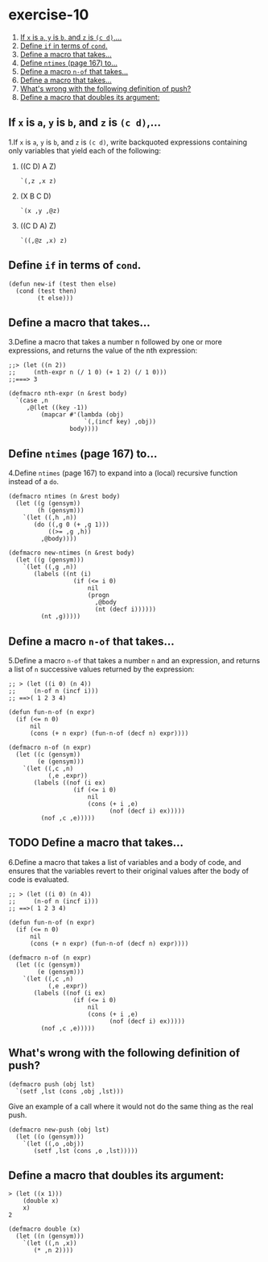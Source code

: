 

# exercise-10

1.  [If `x` is `a`, `y` is `b`, and `z` is `(c d)`,&#x2026;](#orgb8a3952)
2.  [Define `if` in terms of `cond`.](#org0fabddc)
3.  [Define a macro that takes&#x2026;](#orgd60f063)
4.  [Define `ntimes` (page 167) to&#x2026;](#orgcde2974)
5.  [Define a macro `n-of` that takes&#x2026;](#orgb2dfef9)
6.  [Define a macro that takes&#x2026;](#org9ea9e88)
7.  [What's wrong with the following definition of push?](#org66b4f54)
8.  [Define a macro that doubles its argument:](#orge6cd2de)


<a id="orgb8a3952"></a>

## If `x` is `a`, `y` is `b`, and `z` is `(c d)`,&#x2026;

1.If `x` is `a`, `y` is `b`, and `z` is `(c d)`, write backquoted expressions containing only variables that yield each of the following:

1.  ((C D) A Z)
    
        `(,z ,x z)
2.  (X B C D)
    
        `(x ,y ,@z)
3.  ((C D A) Z)
    
        `((,@z ,x) z)


<a id="org0fabddc"></a>

## Define `if` in terms of `cond`.

    (defun new-if (test then else)
      (cond (test then)
            (t else)))


<a id="orgd60f063"></a>

## Define a macro that takes&#x2026;

3.Define a macro that takes a number n followed by one or more expressions, and returns the value of the nth expression:

    ;;> (let ((n 2))
    ;;     (nth-expr n (/ 1 0) (+ 1 2) (/ 1 0)))
    ;;===> 3

    (defmacro nth-expr (n &rest body)
      `(case ,n
         ,@(let ((key -1))
             (mapcar #'(lambda (obj)
                         `(,(incf key) ,obj))
                     body))))


<a id="orgcde2974"></a>

## Define `ntimes` (page 167) to&#x2026;

4.Define `ntimes` (page 167) to expand into a (local) recursive function instead of a `do`.

    (defmacro ntimes (n &rest body)
      (let ((g (gensym))
            (h (gensym)))
        `(let ((,h ,n))
           (do ((,g 0 (+ ,g 1)))
               ((>= ,g ,h))
             ,@body))))
    
    (defmacro new-ntimes (n &rest body)
      (let ((g (gensym)))
        `(let ((,g ,n))
           (labels ((nt (i)
                      (if (<= i 0)
                          nil
                          (progn
                            ,@body
                            (nt (decf i))))))
             (nt ,g)))))


<a id="orgb2dfef9"></a>

## Define a macro `n-of` that takes&#x2026;

5.Define a macro `n-of` that takes a number `n` and an expression, and returns a list of `n` successive values returned by the expression:

    ;; > (let ((i 0) (n 4))
    ;;     (n-of n (incf i)))
    ;; ==>( 1 2 3 4)
    
    (defun fun-n-of (n expr)
      (if (<= n 0)
          nil
          (cons (+ n expr) (fun-n-of (decf n) expr))))
    
    (defmacro n-of (n expr)
      (let ((c (gensym))
            (e (gensym)))
        `(let ((,c ,n)
               (,e ,expr))
           (labels ((nof (i ex)
                      (if (<= i 0)
                          nil
                          (cons (+ i ,e)
                                (nof (decf i) ex)))))
             (nof ,c ,e)))))


<a id="org9ea9e88"></a>

## TODO Define a macro that takes&#x2026;

6.Define a macro that takes a list of variables and a body of code, and ensures that the variables revert to their original values after the body of code is evaluated.

    ;; > (let ((i 0) (n 4))
    ;;     (n-of n (incf i)))
    ;; ==>( 1 2 3 4)
    
    (defun fun-n-of (n expr)
      (if (<= n 0)
          nil
          (cons (+ n expr) (fun-n-of (decf n) expr))))
    
    (defmacro n-of (n expr)
      (let ((c (gensym))
            (e (gensym)))
        `(let ((,c ,n)
               (,e ,expr))
           (labels ((nof (i ex)
                      (if (<= i 0)
                          nil
                          (cons (+ i ,e)
                                (nof (decf i) ex)))))
             (nof ,c ,e)))))


<a id="org66b4f54"></a>

## What's wrong with the following definition of push?

    (defmacro push (obj lst)
      `(setf ,lst (cons ,obj ,lst)))

Give an example of a call where it would not do the same thing as the real push.

    (defmacro new-push (obj lst)
      (let ((o (gensym)))
        `(let ((,o ,obj))
           (setf ,lst (cons ,o ,lst)))))


<a id="orge6cd2de"></a>

## Define a macro that doubles its argument:

    > (let ((x 1)))
        (double x)
        x)
    2

    (defmacro double (x)
      (let ((n (gensym)))
        `(let ((,n ,x))
           (* ,n 2))))

